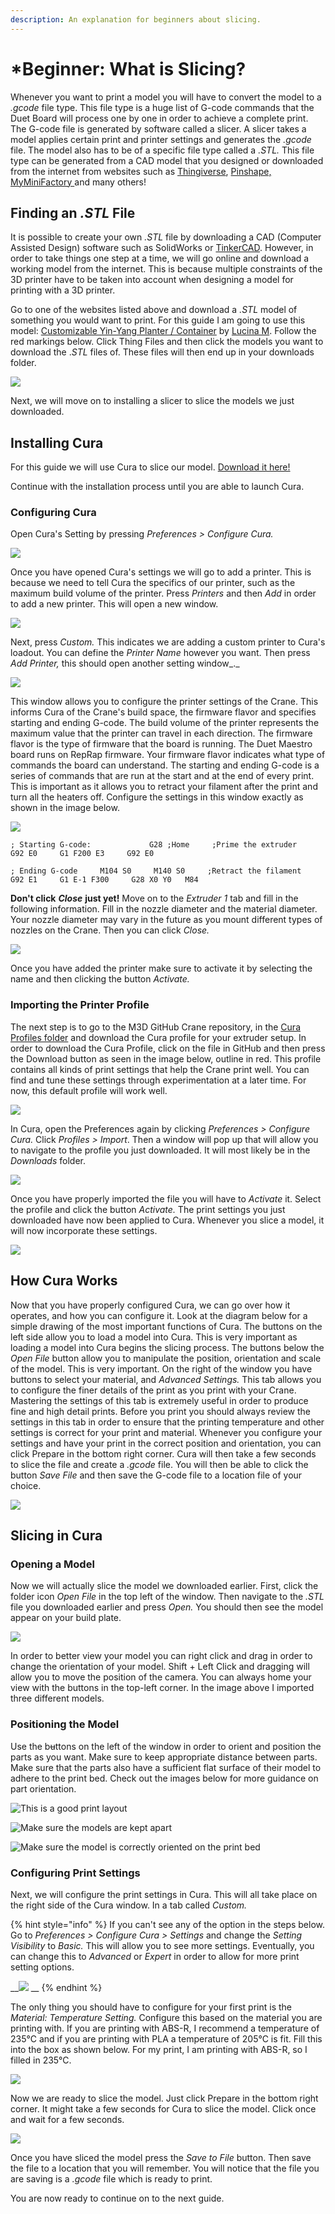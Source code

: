 ```yaml
---
description: An explanation for beginners about slicing.
---
```


# \*Beginner: What is Slicing?

Whenever you want to print a model you will have to convert the model to a _.gcode_ file type. This file type is a huge list of G-code commands that the Duet Board will process one by one in order to achieve a complete print. The G-code file is generated by software called a slicer. A slicer takes a model applies certain print and printer settings and generates the _.gcode_ file. The model also has to be of a specific file type called a _.STL._ This file type can be generated from a CAD model that you designed or downloaded from the internet from websites such as [Thingiverse](https://www.thingiverse.com/), [Pinshape,](https://pinshape.com/) [MyMiniFactory ](https://www.myminifactory.com/)and many others!

## Finding an _.STL_ File

It is possible to create your own _.STL_ file by downloading a CAD \(Computer Assisted Design\) software such as SolidWorks or [TinkerCAD](https://www.tinkercad.com/). However, in order to take things one step at a time, we will go online and download a working model from the internet. This is because multiple constraints of the 3D printer have to be taken into account when designing a model for printing with a 3D printer.

Go to one of the websites listed above and download a _.STL_ model of something you would want to print. For this guide I am going to use this model: [Customizable Yin-Yang Planter / Container](https://www.thingiverse.com/thing:2531208) by [Lucina M](https://www.thingiverse.com/Lucina/about). Follow the red markings below. Click Thing Files and then click the models you want to download the ._STL_ files of. These files will then end up in your downloads folder.

![](../.gitbook/assets/howtothingiverse.png)

Next, we will move on to installing a slicer to slice the models we just downloaded.

## Installing Cura

For this guide we will use Cura to slice our model. [Download it here!](https://ultimaker.com/en/products/ultimaker-cura-software)

Continue with the installation process until you are able to launch Cura.

### Configuring Cura

Open Cura's Setting by pressing _Preferences &gt; Configure Cura._

![](../.gitbook/assets/configuringcura.jpg)

Once you have opened Cura's settings we will go to add a printer. This is because we need to tell Cura the specifics of our printer, such as the maximum build volume of the printer. Press _Printers_ and then _Add_ in order to add a new printer. This will open a new window.

![](../.gitbook/assets/configuringcura2.jpg)

Next, press _Custom._ This indicates we are adding a custom printer to Cura's loadout. You can define the _Printer Name_ however you want. Then press _Add Printer,_ this should open another setting window_._

![](../.gitbook/assets/configuringcura3.jpg)

This window allows you to configure the printer settings of the Crane. This informs Cura of the Crane's build space, the firmware flavor and specifies starting and ending G-code. The build volume of the printer represents the maximum value that the printer can travel in each direction. The firmware flavor is the type of firmware that the board is running. The Duet Maestro board runs on RepRap firmware. Your firmware flavor indicates what type of commands the board can understand. The starting and ending G-code is a series of commands that are run at the start and at the end of every print. This is important as it allows you to retract your filament after the print and turn all the heaters off. Configure the settings in this window exactly as shown in the image below.

![](../.gitbook/assets/image%20%2829%29.png)

`; Starting G-code:            
G28 ;Home    
;Prime the extruder    
G92 E0    
G1 F200 E3    
G92 E0`

`; Ending G-code    
M104 S0    
M140 S0    
;Retract the filament    
G92 E1    
G1 E-1 F300    
G28 X0 Y0  
M84`

**Don't click** _**Close**_ **just yet!** Move on to the _Extruder 1_ tab and fill in the following information. Fill in the nozzle diameter and the material diameter. Your nozzle diameter may vary in the future as you mount different types of nozzles on the Crane. Then you can click _Close._

![](../.gitbook/assets/image%20%2816%29.png)

Once you have added the printer make sure to activate it by selecting the name and then clicking the button _Activate._

### Importing the Printer Profile

The next step is to go to the M3D GitHub Crane repository, in the [Cura Profiles folder](https://github.com/PrintM3D/Crane/tree/devel/Cura%20Profiles) and download the Cura profile for your extruder setup. In order to download the Cura Profile, click on the file in GitHub and then press the Download button as seen in the image below, outline in red. This profile contains all kinds of print settings that help the Crane print well. You can find and tune these settings through experimentation at a later time. For now, this default profile will work well.

![](../.gitbook/assets/downloadingcuraprofile.png)

In Cura, open the Preferences again by clicking _Preferences &gt; Configure Cura._ Click _Profiles &gt; Import_. Then a window will pop up that will allow you to navigate to the profile you just downloaded. It will most likely be in the _Downloads_ folder.

![](../.gitbook/assets/importingcuraprofile.png)

Once you have properly imported the file you will have to _Activate_ it. Select the profile and click the button _Activate._ The print settings you just downloaded have now been applied to Cura. Whenever you slice a model, it will now incorporate these settings.

![](../.gitbook/assets/activatingcuraprofile.png)

## How Cura Works

Now that you have properly configured Cura, we can go over how it operates, and how you can configure it. Look at the diagram below for a simple drawing of the most important functions of Cura. The buttons on the left side allow you to load a model into Cura. This is very important as loading a model into Cura begins the slicing process. The buttons below the _Open File_ button allow you to manipulate the position, orientation and scale of the model. This is very important. On the right of the window you have buttons to select your material, and _Advanced Settings._ This tab allows you to configure the finer details of the print as you print with your Crane. Mastering the settings of this tab is extremely useful in order to produce fine and high detail prints. Before you print you should always review the settings in this tab in order to ensure that the printing temperature and other settings is correct for your print and material. Whenever you configure your settings and have your print in the correct position and orientation, you can click Prepare in the bottom right corner. Cura will then take a few seconds to slice the file and create a _.gcode_ file. You will then be able to click the button _Save File_ and then save the G-code file to a location file of your choice.

![](../.gitbook/assets/curaguide.png)

## Slicing in Cura

### Opening a Model

Now we will actually slice the model we downloaded earlier. First, click the folder icon _Open File_ in the top left of the window. Then navigate to the _.STL_ file you downloaded earlier and press _Open._ You should then see the model appear on your build plate.

![](../.gitbook/assets/curahasamodel.png)

In order to better view your model you can right click and drag in order to change the orientation of your model. Shift + Left Click and dragging will allow you to move the position of the camera. You can always home your view with the buttons in the top-left corner. In the image above I imported three different models.

### Positioning the Model

Use the b~~u~~ttons on the left of the window in order to orient and position the parts as you want. Make sure to keep appropriate distance between parts. Make sure that the parts also have a sufficient flat surface of their model to adhere to the print bed. Check out the images below for more guidance on part orientation.

![This is a good print layout](../.gitbook/assets/movingmodelsaround.png)

![Make sure the models are kept apart](../.gitbook/assets/dontcurathisway1.png)

![Make sure the model is correctly oriented on the print bed](../.gitbook/assets/dontcurathisway2.png)

### Configuring Print Settings

Next, we will configure the print settings in Cura. This will all take place on the right side of the Cura window. In a tab called _Custom._

{% hint style="info" %}
If you can't see any of the option in the steps below. Go to _Preferences &gt; Configure Cura &gt; Settings_ and change the _Setting Visibility_ to _Basic._ This will allow you to see more settings. Eventually, you can change this to _Advanced_ or _Expert_ in order to allow for more print setting options.

\_\_![](../.gitbook/assets/settingvisibility.png) \_\_
{% endhint %}

The only thing you should have to configure for your first print is the _Material: Temperature Setting._ Configure this based on the material you are printing with. If you are printing with ABS-R, I recommend a temperature of 235°C and if you are printing with PLA a temperature of 205°C is fit. Fill this into the box as shown below. For my print, I am printing with ABS-R, so I filled in 235°C.

![](../.gitbook/assets/settingcuratemperature.png)

Now we are ready to slice the model. Just click Prepare in the bottom right corner. It might take a few seconds for Cura to slice the model. Click once and wait for a few seconds.

![](../.gitbook/assets/slicingincura.png)

Once you have sliced the model press the _Save to File_ button. Then save the file to a location that you will remember. You will notice that the file you are saving is a _.gcode_ file which is ready to print.

You are now ready to continue on to the next guide.

